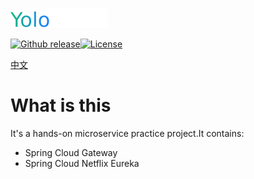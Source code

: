 ![](./logo.png)

[![Github release](https://img.shields.io/badge/release-v1.0.0-brightgreen)](https://github.com/juliusyolo/yolo/releases)[![License](https://img.shields.io/badge/license-Apache--2.0-orange)](http://www.apache.org/licenses/LICENSE-2.0)

[中文](./README_zh.md)

# What is this

It's a hands-on microservice practice project.It contains:

- Spring Cloud Gateway
- Spring Cloud Netflix Eureka

